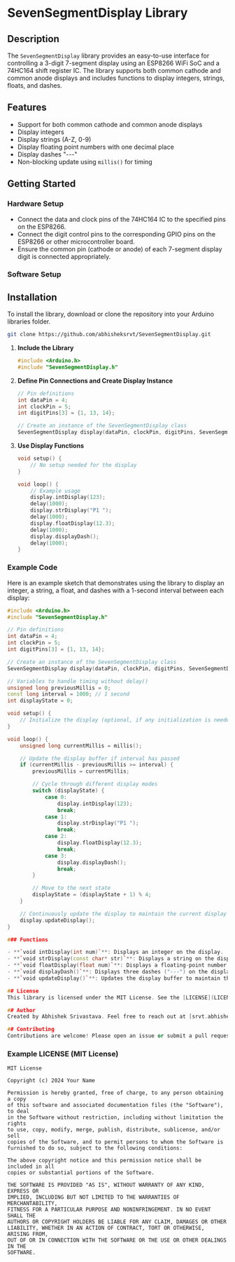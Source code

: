 # SevenSegmentDisplay Library

## Description
The `SevenSegmentDisplay` library provides an easy-to-use interface for controlling a 3-digit 7-segment display using an ESP8266 WiFi SoC and a 74HC164 shift register IC. The library supports both common cathode and common anode displays and includes functions to display integers, strings, floats, and dashes.

## Features
- Support for both common cathode and common anode displays
- Display integers
- Display strings (A-Z, 0-9)
- Display floating point numbers with one decimal place
- Display dashes "---"
- Non-blocking update using `millis()` for timing

## Getting Started

### Hardware Setup
- Connect the data and clock pins of the 74HC164 IC to the specified pins on the ESP8266.
- Connect the digit control pins to the corresponding GPIO pins on the ESP8266 or other microcontroller board.
- Ensure the common pin (cathode or anode) of each 7-segment display digit is connected appropriately.

### Software Setup

## Installation
To install the library, download or clone the repository into your Arduino libraries folder.

```bash
git clone https://github.com/abhisheksrvt/SevenSegmentDisplay.git
```

1. **Include the Library**
    ```cpp
    #include <Arduino.h>
    #include "SevenSegmentDisplay.h"
    ```

2. **Define Pin Connections and Create Display Instance**
    ```cpp
    // Pin definitions
    int dataPin = 4;
    int clockPin = 5;
    int digitPins[3] = {1, 13, 14};

    // Create an instance of the SevenSegmentDisplay class
    SevenSegmentDisplay display(dataPin, clockPin, digitPins, SevenSegmentDisplay::COMMON_CATHODE);
    ```

3. **Use Display Functions**
    ```cpp
    void setup() {
        // No setup needed for the display
    }

    void loop() {
        // Example usage
        display.intDisplay(123);
        delay(1000);
        display.strDisplay("P1 ");
        delay(1000);
        display.floatDisplay(12.3);
        delay(1000);
        display.displayDash();
        delay(1000);
    }
    ```

### Example Code
Here is an example sketch that demonstrates using the library to display an integer, a string, a float, and dashes with a 1-second interval between each display:

```cpp
#include <Arduino.h>
#include "SevenSegmentDisplay.h"

// Pin definitions
int dataPin = 4;
int clockPin = 5;
int digitPins[3] = {1, 13, 14};

// Create an instance of the SevenSegmentDisplay class
SevenSegmentDisplay display(dataPin, clockPin, digitPins, SevenSegmentDisplay::COMMON_CATHODE);

// Variables to handle timing without delay()
unsigned long previousMillis = 0;
const long interval = 1000; // 1 second
int displayState = 0;

void setup() {
    // Initialize the display (optional, if any initialization is needed)
}

void loop() {
    unsigned long currentMillis = millis();

    // Update the display buffer if interval has passed
    if (currentMillis - previousMillis >= interval) {
        previousMillis = currentMillis;

        // Cycle through different display modes
        switch (displayState) {
            case 0:
                display.intDisplay(123);
                break;
            case 1:
                display.strDisplay("P1 ");
                break;
            case 2:
                display.floatDisplay(12.3);
                break;
            case 3:
                display.displayDash();
                break;
        }

        // Move to the next state
        displayState = (displayState + 1) % 4;
    }

    // Continuously update the display to maintain the current display buffer
    display.updateDisplay();
}

### Functions

- **`void intDisplay(int num)`**: Displays an integer on the display.
- **`void strDisplay(const char* str)`**: Displays a string on the display.
- **`void floatDisplay(float num)`**: Displays a floating-point number on the display.
- **`void displayDash()`**: Displays three dashes ("---") on the display.
- **`void updateDisplay()`**: Updates the display buffer to maintain the current state.

## License
This library is licensed under the MIT License. See the [LICENSE](LICENSE) file for more information.

## Author
Created by Abhishek Srivastava. Feel free to reach out at [srvt.abhishek@example.com] for any questions or feedback.

## Contributing
Contributions are welcome! Please open an issue or submit a pull request for any improvements or bug fixes.
```

### Example LICENSE (MIT License)

```plaintext
MIT License

Copyright (c) 2024 Your Name

Permission is hereby granted, free of charge, to any person obtaining a copy
of this software and associated documentation files (the "Software"), to deal
in the Software without restriction, including without limitation the rights
to use, copy, modify, merge, publish, distribute, sublicense, and/or sell
copies of the Software, and to permit persons to whom the Software is
furnished to do so, subject to the following conditions:

The above copyright notice and this permission notice shall be included in all
copies or substantial portions of the Software.

THE SOFTWARE IS PROVIDED "AS IS", WITHOUT WARRANTY OF ANY KIND, EXPRESS OR
IMPLIED, INCLUDING BUT NOT LIMITED TO THE WARRANTIES OF MERCHANTABILITY,
FITNESS FOR A PARTICULAR PURPOSE AND NONINFRINGEMENT. IN NO EVENT SHALL THE
AUTHORS OR COPYRIGHT HOLDERS BE LIABLE FOR ANY CLAIM, DAMAGES OR OTHER
LIABILITY, WHETHER IN AN ACTION OF CONTRACT, TORT OR OTHERWISE, ARISING FROM,
OUT OF OR IN CONNECTION WITH THE SOFTWARE OR THE USE OR OTHER DEALINGS IN THE
SOFTWARE.
```


